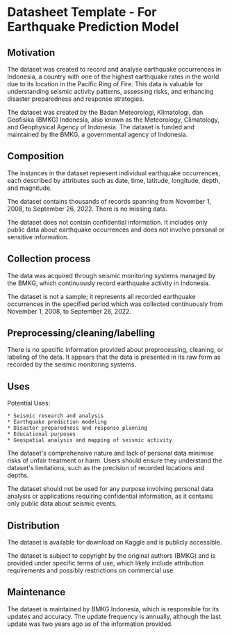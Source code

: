 # Datasheet Template - For Earthquake Prediction Model

## Motivation

The dataset was created to record and analyse earthquake occurrences in Indonesia, a country with one of the highest earthquake rates in the world due to its location in the Pacific Ring of Fire. This data is valuable for understanding seismic activity patterns, assessing risks, and enhancing disaster preparedness and response strategies.

The dataset was created by the Badan Meteorologi, Klimatologi, dan Geofisika (BMKG) Indonesia, also known as the Meteorology, Climatology, and Geophysical Agency of Indonesia. The dataset is funded and maintained by the BMKG, a governmental agency of Indonesia.
 
## Composition

The instances in the dataset represent individual earthquake occurrences, each described by attributes such as date, time, latitude, longitude, depth, and magnitude.

The dataset contains thousands of records spanning from November 1, 2008, to September 26, 2022. There is no missing data.

The dataset does not contain confidential information. It includes only public data about earthquake occurrences and does not involve personal or sensitive information.

## Collection process

The data was acquired through seismic monitoring systems managed by the BMKG, which continuously record earthquake activity in Indonesia.

The dataset is not a sample; it represents all recorded earthquake occurrences in the specified period which was collected continuously from November 1, 2008, to September 26, 2022.

## Preprocessing/cleaning/labelling

There is no specific information provided about preprocessing, cleaning, or labeling of the data. It appears that the data is presented in its raw form as recorded by the seismic monitoring systems.
 
## Uses

Potential Uses:

    * Seismic research and analysis
    * Earthquake prediction modeling
    * Disaster preparedness and response planning
    * Educational purposes
    * Geospatial analysis and mapping of seismic activity

The dataset's comprehensive nature and lack of personal data minimise risks of unfair treatment or harm.
Users should ensure they understand the dataset's limitations, such as the precision of recorded locations and depths.

The dataset should not be used for any purpose involving personal data analysis or applications requiring confidential information, as it contains only public data about seismic events.

## Distribution

The dataset is available for download on Kaggle and is publicly accessible.

The dataset is subject to copyright by the original authors (BMKG) and is provided under specific terms of use, which likely include attribution requirements and possibly restrictions on commercial use.

## Maintenance

The dataset is maintained by BMKG Indonesia, which is responsible for its updates and accuracy. The update frequency is annually, although the last update was two years ago as of the information provided.

